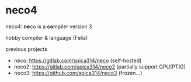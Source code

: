 # neco4

neco4: **ne**co is a **co**mpiler version 3

hobby compiler & language (Felis)

previous projects
- neco: https://gitlab.com/spica314/neco (self-hosted)
- neco2: https://gitlab.com/spica314/neco2 (partially support GPU(PTX))
- neco3: https://github.com/spica314/neco3 (frozen...)
